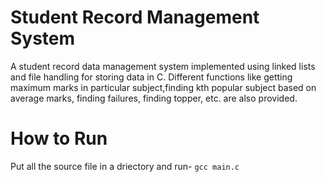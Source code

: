 # Student Record Management System

A student record data management system implemented using linked lists and file handling for
storing data in C. Different functions like getting maximum marks in particular subject,finding kth popular
subject based on average marks, finding failures, finding topper, etc.  are also provided.


# How to Run

Put all the source file in a driectory and run-
```gcc main.c```
